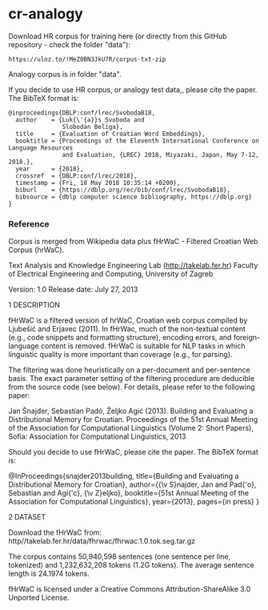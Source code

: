 # cr-analogy

Download HR corpus for training here (or directly from this GitHub repository - check the folder "data"): 
```
https://uloz.to/!MeZ0BN3JkU7R/corpus-txt-zip
```


Analogy corpus is in folder "data". 

If you decide to use HR corpus, or analogy test data,, please cite the paper. The BibTeX format is:

```
@inproceedings{DBLP:conf/lrec/SvobodaB18,
  author    = {Luk{\'{a}}s Svoboda and
               Slobodan Beliga},
  title     = {Evaluation of Croatian Word Embeddings},
  booktitle = {Proceedings of the Eleventh International Conference on Language Resources
               and Evaluation, {LREC} 2018, Miyazaki, Japan, May 7-12, 2018.},
  year      = {2018},
  crossref  = {DBLP:conf/lrec/2018},
  timestamp = {Fri, 18 May 2018 10:35:14 +0200},
  biburl    = {https://dblp.org/rec/bib/conf/lrec/SvobodaB18},
  bibsource = {dblp computer science bibliography, https://dblp.org}
}
```


### Reference
Corpus is merged from Wikipedia data plus fHrWaC - Filtered Croatian Web Corpus (hrWaC). 



Text Analysis and Knowledge Engineering Lab (http://takelab.fer.hr)
Faculty of Electrical Engineering and Computing, University of Zagreb

Version: 1.0
Release date: July 27, 2013

1 DESCRIPTION

fHrWaC is a filtered version of hrWaC, Croatian web corpus compiled by Ljubešić
and Erjavec (2011). In fHrWac, much of the non-textual content (e.g., code
snippets and formatting structure), encoding errors, and foreign-language
content is removed. fHrWaC is suitable for NLP tasks in which linguistic
quality is more important than coverage (e.g., for parsing).

The filtering was done heuristically on a per-document and per-sentence basis.
The exact parameter setting of the filtering procedure are deducible from the
source code (see below). For details, please refer to the following paper: 

  Jan Šnajder, Sebastian Padó, Željko Agić (2013). Building and Evaluating a
  Distributional Memory for Croatian. Proceedings of the 51st Annual Meeting of
  the Association for Computational Linguistics (Volume 2: Short Papers), Sofia:
  Association for Computational Linguistics, 2013

Should you decide to use fHrWaC, please cite the paper. The BibTeX format is:

@InProceedings{snajder2013building,
  title={Building and Evaluating a Distributional Memory for Croatian},
  author={{\v S}najder, Jan and Pad{\'o}, Sebastian and Agi{\'c}, {\v Z}eljko},
  booktitle={51st Annual Meeting of the Association for Computational Linguistics},
  year={2013},
  pages={in press}
}

2 DATASET

Download the fHrWaC from: http//takelab.fer.hr/data/fhrwac/fhrwac.1.0.tok.seg.tar.gz 

The corpus contains 50,940,598 sentences (one sentence per line, tokenized) and
1,232,632,208 tokens (1.2G tokens). The average sentence length is 24.1974
tokens.  

fHrWaC is licensed under a Creative Commons Attribution-ShareAlike 3.0
Unported License.
